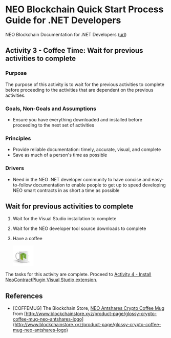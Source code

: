 # NEO Blockchain Quick Start Process Guide for .NET Developers

NEO Blockchain Documentation for .NET Developers ([url](https://github.com/mwherman2000/neo-windocs/tree/master/windocs))

## Activity 3 - Coffee Time: Wait for previous activities to complete

### Purpose

The purpose of this activity is to wait for the previous activities to complete before proceeding to the activities that are dependent on the previous activities.

### Goals, Non-Goals and Assumptions

* Ensure you have everything downloaded and installed before proceeding to the next set of activities

### Principles

* Provide reliable documentation: timely, accurate, visual, and complete
* Save as much of a person's time as possible

### Drivers

* Need in the NEO .NET developer community to have concise and easy-to-follow documentation to enable people to get up to speed developing NEO smart contracts in as short a time as possible

## Wait for previous activities to complete

1. Wait for the Visual Studio installation to complete
2. Wait for the NEO developer tool source downloads to complete
3. Have a coffee

   ![Coffee Time](./images/03-coffeetime-waitforprevactivities/blockchainstore-neomug64.jpg)

The tasks for this activity are complete. Proceed to [Activity 4 - Install NeoContractPlugin Visual Studio extension](./04-installvsneocontractplugin.md).

## References

* [COFFEMUG] The Blockchain Store, [NEO Antshares Crypto Coffee Mug](http://www.blockchainstore.xyz/product-page/glossy-crypto-coffee-mug-neo-antshares-logo) from [http://www.blockchainstore.xyz/product-page/glossy-crypto-coffee-mug-neo-antshares-logo](http://www.blockchainstore.xyz/product-page/glossy-crypto-coffee-mug-neo-antshares-logo)
